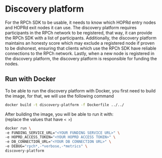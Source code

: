 # Discovery platform

For the RPCh SDK to be usable, it needs to know which HOPRd entry nodes and HOPRd exit nodes it can use. The discovery platform requires participants in the RPCh network to be registered, that way, it can provide the RPCh SDK with a list of participants.
Additionally, the discovery platform maintains an honesty score which may exclude a registered node if proven to be dishonest, ensuring that clients which use the RPCh SDK have reliable connections to the RPCh network.
Lastly, when a new node is registered in the discovery platform, the discovery platform is responsible for funding the nodes.

## Run with Docker

To be able to run the discovery platform with Docker, you first need to build the image, for that, we will use the following command

```sh
docker build -t discovery-platform -f Dockerfile ../../
```

After building the image, you will be able to run it with: \
(replace the values that have `< >`)

```sh
docker run \
-e FUNDING_SERVICE_URL="<YOUR FUNDING SERVICE URL>" \
-e HOPRD_ACCESS_TOKEN="<YOUR HOPRD ACCESS TOKEN>" \
-e DB_CONNECTION_URL="<YOUR DB CONNECTION URL>" \
-e DEBUG="rpch*,-*verbose,-*metrics" \
discovery-platform
```
